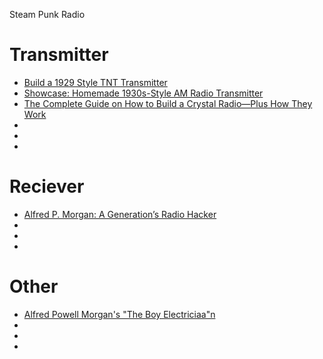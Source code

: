 Steam Punk Radio

# Transmitter
* [Build a 1929 Style TNT Transmitter](http://members.shaw.ca/ve7sl/tnt.html)
* [Showcase: Homemade 1930s-Style AM Radio Transmitter](http://retrovoltage.com/2011/04/05/showcase-homemade-1930s-style-am-radio-transmitter/)
* [The Complete Guide on How to Build a Crystal Radio—Plus How They Work](http://steampunk.wonderhowto.com/how-to/complete-guide-build-crystal-radio-plus-they-work-0141117/)
* []()
* []()
* []()

# Reciever
* [Alfred P. Morgan: A Generation’s Radio Hacker](http://hackaday.com/2015/12/11/alfred-p-morgan-a-generations-radio-hacker/)
* []()
* []()
* []()

# Other
* [Alfred Powell Morgan's "The Boy Electriciaa"n](https://books.google.com/books/about/The_Boy_Electrician.html?id=G09NAAAAYAAJ)
* []()
* []()
* []()
